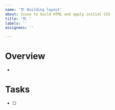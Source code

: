 ```yaml
---
name: '🏗️ Building layout'
about: Issue to build HTML and apply initial CSS
title: '🏗️ '
labels: ''
assignees: ''

---
```


# Overview

- 

# Tasks

- [ ] 
